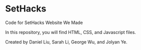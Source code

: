 # SetHacks
Code for SetHacks Website We Made

In this repository, you will find HTML, CSS, and Javascript files. 

Created by Daniel Liu, Sarah Li, George Wu, and Jolyan Ye.
